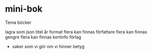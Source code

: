 # mini-bok


Tema böcker

lagra som json
  titel
  år
  format
   flera kan finnas
  författare 
    flera kan finnas
  gengre
    flera kan finnas
  kortinfo
  förlag
  + saker som vi gör om vi hinner
  betyg





